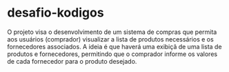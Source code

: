 # desafio-kodigos
 O projeto visa o desenvolvimento de um sistema de compras que permita aos usuários (comprador) visualizar a lista de produtos necessários e os fornecedores associados. A ideia é que haverá uma exibiçã de uma lista de produtos e fornecedores, permitindo que o comprador informe os valores de cada fornecedor para o produto desejado.
